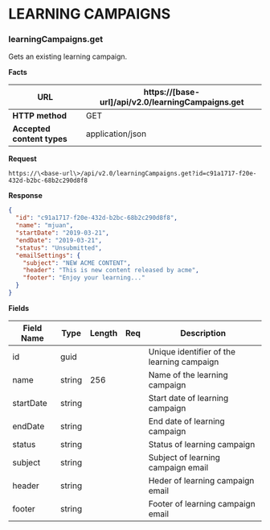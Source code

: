 ﻿**LEARNING CAMPAIGNS**
====================== 

### learningCampaigns.get

Gets an existing learning campaign.

**Facts**

| **URL**                    |   https://[base-url]/api/v2.0/learningCampaigns.get |
|----------------------------|-----------------------------------------------------|
| **HTTP method**            | GET                                                 |
| **Accepted content types** | application/json                                    |

**Request**


```text
https://\<base-url\>/api/v2.0/learningCampaigns.get?id=c91a1717-f20e-432d-b2bc-68b2c290d8f8
```

**Response**

```json
{
  "id": "c91a1717-f20e-432d-b2bc-68b2c290d8f8",
  "name": "mjuan",
  "startDate": "2019-03-21",
  "endDate": "2019-03-21",
  "status": "Unsubmitted",
  "emailSettings": {
    "subject": "NEW ACME CONTENT",
    "header": "This is new content released by acme",
    "footer": "Enjoy your learning..."
  }
}
```

**Fields**

| **Field Name**  | **Type** | **Length** | **Req** | **Description**                                                        |
|-----------------|----------|------------|---------|------------------------------------------------------------------------|
| id              | guid     |            |         | Unique identifier of the learning campaign                             |
| name            | string   | 256        |         | Name of the learning campaign                                          |
| startDate       | string   |            |         | Start date of learning campaign                                        |
| endDate         | string   |            |         | End date of learning campaign                                          |
| status          | string   |            |         | Status of learning campaign                                            |
| subject         | string   |            |         | Subject of learning campaign email                                     |
| header          | string   |            |         | Heder of learning campaign email                                       |
| footer          | string   |            |         | Footer of learning campaign email                                      |

